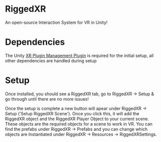 # RiggedXR
An open-source Interaction System for VR in Unity!

# Dependencies
The Unity [XR Plugin Management Plugin](https://docs.unity3d.com/Packages/com.unity.xr.management@4.2/manual/index.html) is required for the initial setup, all other dependencies are handled during setup

# Setup
Once installed, you should see a RiggedXR tab, go to RiggedXR -> Setup & go through until there are no more issues!

Once the setup is complete a new button will apear under RiggedXR -> Setup ('Setup RiggedXR Scene'). Once you click this, it will add the RiggedXR object and the RiggedXR Player Object to your current scene. These objects are the required objects for a scene to work in VR. You can find the prefabs under RiggedXR -> Prefabs and you can change which objects are Instantiated under RiggedXR -> Resources -> RiggedXRSettings.

